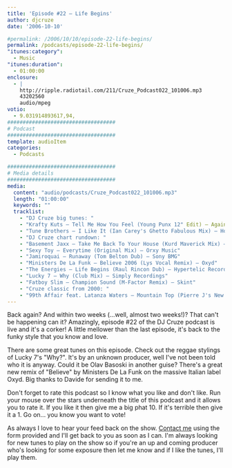 ```yaml
---
title: 'Episode #22 – Life Begins'
author: djcruze
date: '2006-10-10'

#permalink: /2006/10/10/episode-22-life-begins/
permalink: /podcasts/episode-22-life-begins/
"itunes:category":
  - Music
"itunes:duration":
  - 01:00:00
enclosure:
  - |
    http://ripple.radiotail.com/211/Cruze_Podcast022_101006.mp3
    43202560
    audio/mpeg
votio:
  - 9.031914893617,94,
###################################
# Podcast
###################################
template: audioItem
categories:
  - Podcasts

###################################
# Media details
###################################
media:
  content: "audio/podcasts/Cruze_Podcast022_101006.mp3"
  length: "01:00:00"
  keywords: ""
  tracklist:
    - "DJ Cruze big tunes: "
    - "Krafty Kuts – Tell Me How You Feel (Young Punx 12" Edit) – Against The Grain"
    - "Tune Brothers – I Like It (Ian Carey's Ghetto Fabulous Mix) – Housesession Records"
    - "DJ Cruze chart rundown: "
    - "Basement Jaxx – Take Me Back To Your House (Kurd Maverick Mix) – XL Records"
    - "Sexy Toy – Everytime (Original Mix) – Orxy Music"
    - "Jamiroquai – Runaway (Tom Belton Dub) – Sony BMG"
    - "Ministers De La Funk – Believe 2006 (Lys Vocal Remix) – Oxyd"
    - "The Energies – Life Begins (Raul Rincon Dub) – Hypertelic Records"
    - "Lucky 7 – Why (Club Mix) – Simply Recordings"
    - "Fatboy Slim – Champion Sound (M-Factor Remix) – Skint"
    - "Cruze classic from 2000: "
    - "99th Affair feat. Latanza Waters – Mountain Top (Pierre J's New Born Vox Dub) – Edel"
---
```


Back again? And within two weeks (...well, almost two weeks!)? That can't be happening can it? Amazingly, episode #22 of the DJ Cruze podcast is live and it's a corker! A little mellower than the last episode, it's back to the funky style that you know and love.

There are some great tunes on this episode. Check out the reggae stylings of Lucky 7's "Why?". It's by an unknown producer, well I've not been told who it is anyway. Could it be Olav Basoski in another guise? There's a great new remix of "Believe" by Ministers De La Funk on the massive Italian label Oxyd. Big thanks to Davide for sending it to me.

Don't forget to rate this podcast so I know what you like and don't like. Run your mouse over the stars underneath the title of this podcast and it allows you to rate it. If you like it then give me a big phat 10. If it's terrible then give it a 1. Go on... you know you want to vote!

As always I love to hear your feed back on the show. [Contact me][1] using the form provided and I'll get back to you as soon as I can. I'm always looking for new tunes to play on the show so if you're an up and coming producer who's looking for some exposure then let me know and if I like the tunes, I'll play them.

[1]: http://www.djcruze.co.uk/cms/contact/
